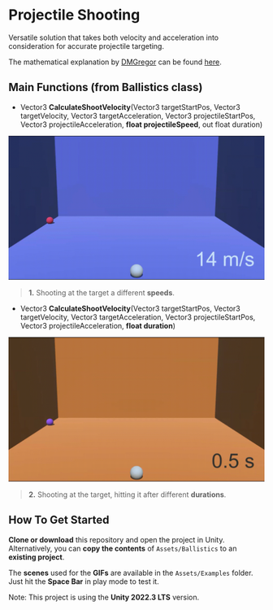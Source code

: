 # Projectile Shooting

Versatile solution that takes both velocity and acceleration into consideration for accurate projectile targeting.

The mathematical explanation by [DMGregor](https://gamedev.stackexchange.com/users/39518/dmgregory) can be found [here](https://gamedev.stackexchange.com/a/149612/173615).

## Main Functions (from Ballistics class)

- Vector3 **CalculateShootVelocity**(Vector3 targetStartPos, Vector3 targetVelocity, Vector3 targetAcceleration,
        Vector3 projectileStartPos, Vector3 projectileAcceleration, **float projectileSpeed**, out float duration)

![](Assets/Examples/GIFs/Speed.gif)

> **1.** Shooting at the target a different **speeds**.

- Vector3 **CalculateShootVelocity**(Vector3 targetStartPos, Vector3 targetVelocity, Vector3 targetAcceleration,
        Vector3 projectileStartPos, Vector3 projectileAcceleration, **float duration**)

![](Assets/Examples/GIFs/Duration.gif)

> **2.** Shooting at the target, hitting it after different **durations**.



## How To Get Started

**Clone or download** this repository and open the project in Unity. Alternatively, you can **copy the contents** of `Assets/Ballistics` to an **existing project**.

The **scenes** used for the **GIFs** are available in the `Assets/Examples` folder. Just hit the **Space Bar** in play mode to test it.

Note: This project is using the **Unity 2022.3 LTS** version.



